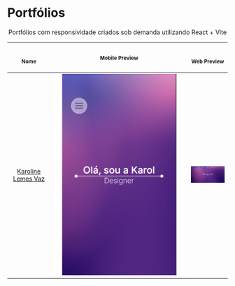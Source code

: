 # Portfólios

<p align="center">
  Portfólios com responsividade criados sob demanda utilizando React + Vite<br>
  <table>
      <thead>
        <tr>
          <th align="center">
            <img width="300" height="1"> 
            <p> 
              <small>
                Nome
              </small>
            </p>
          </th>
          <th align="center"
            <img width="300" height="1"> 
            <p> 
              <small>
                Mobile Preview
              </small>
            </p>
          </th>
          <th align="center">
            <img width="300" height="1"> 
            <p> 
              <small>
                Web Preview
              </small>
            </p>
          </th>
        </tr>
      </thead>
      <tbody>
        <tr>
          <td align="center"><a href="portfolio-karol">Karoline Lemes Vaz</a></td>
          <td align="center">
            <a href="01" height="1px"><img width="300px" src="portfolio-karol/.github/mobile-preview.png" /></a>
          </td>
          <td align="center">
            <a href="01"><img width="300px" src="portfolio-karol/.github/web-preview.png" /></a>
          </td>
        </tr> 
      </tbody>   
  </table>
</p>
